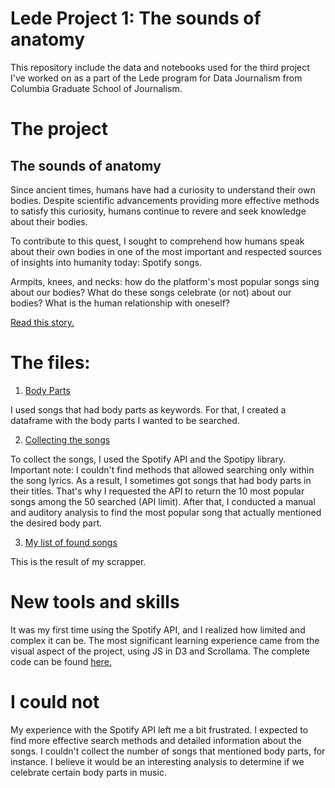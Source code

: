 # Lede Project 1: The sounds of anatomy

This repository include the data and notebooks used for the third project I've worked on as a part of the Lede program for Data Journalism from Columbia Graduate School of Journalism.

# The project
## The sounds of anatomy
Since ancient times, humans have had a curiosity to understand their own bodies. Despite scientific advancements providing more effective methods to satisfy this curiosity, humans continue to revere and seek knowledge about their bodies. 

To contribute to this quest, I sought to comprehend how humans speak about their own bodies in one of the most important and respected sources of insights into humanity today: Spotify songs.

Armpits, knees, and necks: how do the platform's most popular songs sing about our bodies? What do these songs celebrate (or not) about our bodies? What is the human relationship with oneself?

[Read this story.](https://juditecypreste.com/portfolio-lede/project-03/)

# The files:
1. [Body Parts](https://github.com/juditecypreste/sound_anatomy/blob/main/body_parts.csv)

I used songs that had body parts as keywords. For that, I created a dataframe with the body parts I wanted to be searched.

2. [Collecting the songs](https://github.com/juditecypreste/sound_anatomy/blob/main/spotify.ipynb)

To collect the songs, I used the Spotify API and the Spotipy library. Important note: I couldn't find methods that allowed searching only within the song lyrics. As a result, I sometimes got songs that had body parts in their titles. That's why I requested the API to return the 10 most popular songs among the 50 searched (API limit). After that, I conducted a manual and auditory analysis to find the most popular song that actually mentioned the desired body part.

3. [My list of found songs](https://github.com/juditecypreste/sound_anatomy/blob/main/body_tracks.csv)

This is the result of my scrapper.

# New tools and skills

It was my first time using the Spotify API, and I realized how limited and complex it can be. The most significant learning experience came from the visual aspect of the project, using JS in D3 and Scrollama. The complete code can be found [here.](https://github.com/juditecypreste/portfolio-lede/blob/main/project-03/index.html)

# I could not

My experience with the Spotify API left me a bit frustrated. I expected to find more effective search methods and detailed information about the songs. I couldn't collect the number of songs that mentioned body parts, for instance. I believe it would be an interesting analysis to determine if we celebrate certain body parts in music.
